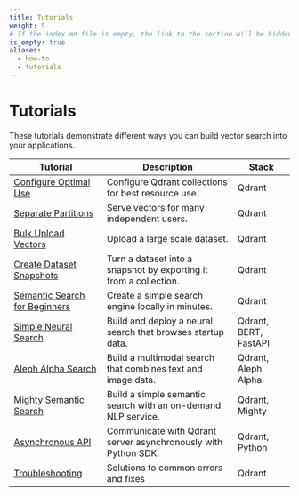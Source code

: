 ```yaml
---
title: Tutorials
weight: 5
# If the index.md file is empty, the link to the section will be hidden from the sidebar
is_empty: true
aliases:
  - how-to
  - tutorials
---
```


# Tutorials 

These tutorials demonstrate different ways you can build vector search into your applications. 

| Tutorial                                                        | Description                                                       | Stack                |   
|-----------------------------------------------------------------|-------------------------------------------------------------------|----------------------|
| [Configure Optimal Use](../tutorials/optimize/)                 | Configure Qdrant collections for best resource use.               | Qdrant               |  
| [Separate Partitions](../tutorials/multiple-partitions/)        | Serve vectors for many independent users.                         | Qdrant               |   
| [Bulk Upload Vectors](../tutorials/bulk-upload/)                | Upload a large scale dataset.                                     | Qdrant               | 
| [Create Dataset Snapshots](../tutorials/create-snapshot/)       | Turn a dataset into a snapshot by exporting it from a collection. | Qdrant               | 
| [Semantic Search for Beginners](../tutorials/search-beginners/) | Create a simple search engine locally in minutes.                 | Qdrant               | 
| [Simple Neural Search](../tutorials/neural-search/)             | Build and deploy a neural search that browses startup data.       | Qdrant, BERT, FastAPI | 
| [Aleph Alpha Search](../tutorials/aleph-alpha-search/)          | Build a multimodal search that combines text and image data.      | Qdrant, Aleph Alpha  | 
| [Mighty Semantic Search](../tutorials/mighty/)                  | Build a simple semantic search with an on-demand NLP service.     | Qdrant, Mighty       | 
| [Asynchronous API](../tutorials/async-api/)                     | Communicate with Qdrant server asynchronously with Python SDK.    | Qdrant, Python       |
| [Troubleshooting](../tutorials/common-errors/)       | Solutions to common errors and fixes                      | Qdrant               |  


